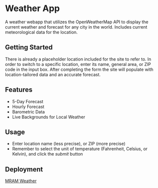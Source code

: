 # Weather App

A weather webapp that utilizes the OpenWeatherMap API to display the current weather and forecast for any city in the world. Includes current meteorological data for the location.

## Getting Started

There is already a placeholder location included for the site to refer to. In order to switch to a specific location, enter its name, general area, or ZIP code in the input box. After completing the form the site will populate with location-tailored data and an accurate forecast.

## Features
- 5-Day Forecast
- Hourly Forecast
- Barometric Data
- Live Backgrounds for Local Weather

## Usage
- Enter location name (less precise), or ZIP (more precise)
- Remember to select the unit of temperature (Fahrenheit, Celsius, or Kelvin), and click the *submit* button

## Deployment
[MRAM Weather](https://masonmike2001.github.io/weather-app/)
